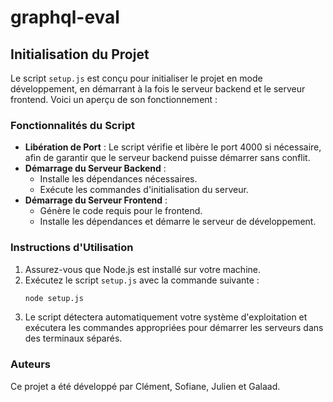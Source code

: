 # graphql-eval

## Initialisation du Projet

Le script `setup.js` est conçu pour initialiser le projet en mode développement, en démarrant à la fois le serveur backend et le serveur frontend. Voici un aperçu de son fonctionnement :

### Fonctionnalités du Script

- **Libération de Port** : Le script vérifie et libère le port 4000 si nécessaire, afin de garantir que le serveur backend puisse démarrer sans conflit.
- **Démarrage du Serveur Backend** : 
  - Installe les dépendances nécessaires.
  - Exécute les commandes d'initialisation du serveur.
- **Démarrage du Serveur Frontend** :
  - Génère le code requis pour le frontend.
  - Installe les dépendances et démarre le serveur de développement.

### Instructions d'Utilisation

1. Assurez-vous que Node.js est installé sur votre machine.
2. Exécutez le script `setup.js` avec la commande suivante :
   ```bash
   node setup.js
   ```
3. Le script détectera automatiquement votre système d'exploitation et exécutera les commandes appropriées pour démarrer les serveurs dans des terminaux séparés.

### Auteurs

Ce projet a été développé par Clément, Sofiane, Julien et Galaad.